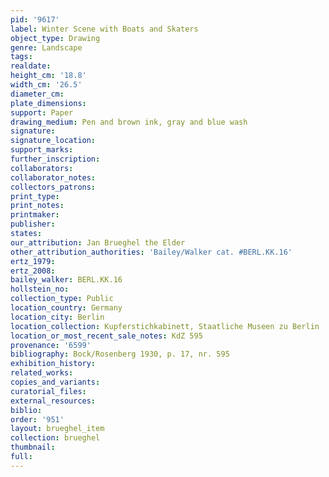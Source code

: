 ```yaml
---
pid: '9617'
label: Winter Scene with Boats and Skaters
object_type: Drawing
genre: Landscape
tags: 
realdate: 
height_cm: '18.8'
width_cm: '26.5'
diameter_cm: 
plate_dimensions: 
support: Paper
drawing_medium: Pen and brown ink, gray and blue wash
signature: 
signature_location: 
support_marks: 
further_inscription: 
collaborators: 
collaborator_notes: 
collectors_patrons: 
print_type: 
print_notes: 
printmaker: 
publisher: 
states: 
our_attribution: Jan Brueghel the Elder
other_attribution_authorities: 'Bailey/Walker cat. #BERL.KK.16'
ertz_1979: 
ertz_2008: 
bailey_walker: BERL.KK.16
hollstein_no: 
collection_type: Public
location_country: Germany
location_city: Berlin
location_collection: Kupferstichkabinett, Staatliche Museen zu Berlin
location_or_most_recent_sale_notes: KdZ 595
provenance: '6599'
bibliography: Bock/Rosenberg 1930, p. 17, nr. 595
exhibition_history: 
related_works: 
copies_and_variants: 
curatorial_files: 
external_resources: 
biblio: 
order: '951'
layout: brueghel_item
collection: brueghel
thumbnail: 
full: 
---
```

